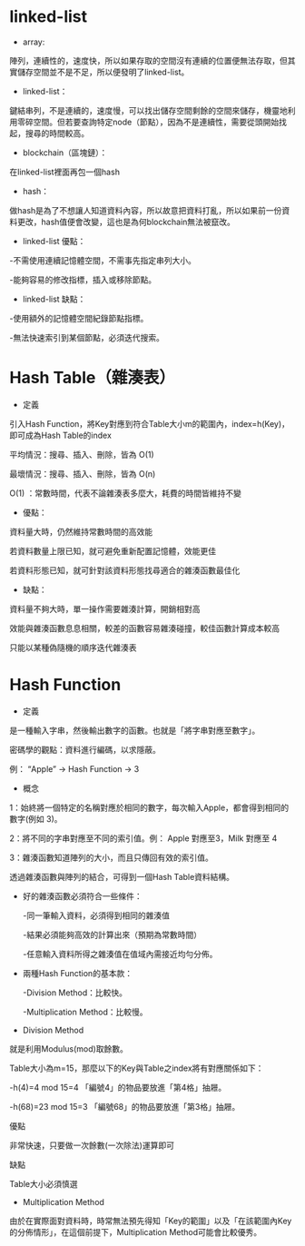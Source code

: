 #   linked-list

 * array: 
 
 陣列，連續性的，速度快，所以如果存取的空間沒有連續的位置便無法存取，但其實儲存空間並不是不足，所以便發明了linked-list。
 
 * linked-list：
 
 鍵結串列，不是連續的，速度慢，可以找出儲存空間剩餘的空間來儲存，機靈地利用零碎空間。但若要查詢特定node（節點），因為不是連續性，需要從頭開始找起，搜尋的時間較高。
 
 * blockchain（區塊鏈）：
 
 在linked-list裡面再包一個hash
 
 * hash：
 
 做hash是為了不想讓人知道資料內容，所以故意把資料打亂，所以如果前一份資料更改，hash值便會改變，這也是為何blockchain無法被竄改。

 * linked-list 優點：
 
  -不需使用連續記憶體空間，不需事先指定串列大小。

  -能夠容易的修改指標，插入或移除節點。

 * linked-list 缺點：

  -使用額外的記憶體空間紀錄節點指標。

  -無法快速索引到某個節點，必須迭代搜索。

#     Hash Table（雜湊表）
* 定義

引入Hash Function，將Key對應到符合Table大小m的範圍內，index=h(Key)，即可成為Hash Table的index

平均情況：搜尋、插入、刪除，皆為 O(1)

最壞情況：搜尋、插入、刪除，皆為 O(n)

O(1) ：常數時間，代表不論雜湊表多麼大，耗費的時間皆維持不變

* 優點：

資料量大時，仍然維持常數時間的高效能

若資料數量上限已知，就可避免重新配置記憶體，效能更佳

若資料形態已知，就可針對該資料形態找尋適合的雜湊函數最佳化

* 缺點：

資料量不夠大時，單一操作需要雜湊計算，開銷相對高

效能與雜湊函數息息相關，較差的函數容易雜湊碰撞，較佳函數計算成本較高

只能以某種偽隨機的順序迭代雜湊表

#   Hash Function  
* 定義

是一種輸入字串，然後輸出數字的函數。也就是「將字串對應至數字」。

密碼學的觀點：資料進行編碼，以求隱蔽。

例： “Apple” → Hash Function → 3

* 概念

1：始終將一個特定的名稱對應於相同的數字，每次輸入Apple，都會得到相同的數字(例如 3)。

2：將不同的字串對應至不同的索引值。例： Apple 對應至3，Milk 對應至 4

3：雜湊函數知道陣列的大小，而且只傳回有效的索引值。

透過雜湊函數與陣列的結合，可得到一個Hash Table資料結構。

* 好的雜湊函數必須符合一些條件：

  -同一筆輸入資料，必須得到相同的雜湊值

  -結果必須能夠高效的計算出來（預期為常數時間）

  -任意輸入資料所得之雜湊值在值域內需接近均勻分佈。

* 兩種Hash Function的基本款：
 
   -Division Method：比較快。
   
   -Multiplication Method：比較慢。
   
* Division Method  

就是利用Modulus(mod)取餘數。

Table大小為m=15，那麼以下的Key與Table之index將有對應關係如下：

  -h(4)=4 mod 15=4 「編號4」的物品要放進「第4格」抽屜。
  
  -h(68)=23 mod 15=3 「編號68」的物品要放進「第3格」抽屜。
  
優點

非常快速，只要做一次餘數(一次除法)運算即可

缺點

Table大小必須慎選

* Multiplication Method

由於在實際面對資料時，時常無法預先得知「Key的範圍」以及「在該範圍內Key的分佈情形」，在這個前提下，Multiplication Method可能會比較優秀。



